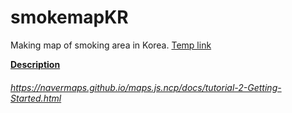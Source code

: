 # smokemapKR

Making map of smoking area in Korea.
[Temp link](http://www.smokemap.kro.kr)

[**Description**](https://subsequent-antlion-f9f.notion.site/smoking-map-ea39fff67a5949858dff8e6fee28dc4b)
###### https://navermaps.github.io/maps.js.ncp/docs/tutorial-2-Getting-Started.html
